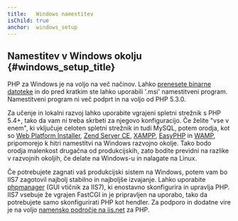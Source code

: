 ```yaml
---
title:   Windows namestitev
isChild: true
anchor:  windows_setup
---
```


## Namestitev v Windows okolju {#windows_setup_title}

PHP za Windows je na voljo na več načinov. Lahko [prenesete binarne datoteke][php-downloads] in do pred kratkim ste
lahko uporabili '.msi' namestitveni program. Namestitveni program ni več podprt in na voljo od PHP 5.3.0.

Za učenje in lokalni razvoj lahko uporabite vgrajeni spletni strežnik s PHP 5.4+, tako da vam ni treba skrbeti
za njegovo konfiguracijo. Če želite "vse v enem", ki vključuje celoten spletni strežnik in tudi MySQL, potem orodja, kot
so [Web Platform Installer][wpi], [Zend Server CE][zsce], [XAMPP][xampp], [EasyPHP][easyphp] in [WAMP][wamp],
pripomorejo k hitri namestitvi na Windows razvojno okolje. Tako bodo orodja malenkost drugačna od
produkcijskih, zato bodite previdni na razlike v razvojnih okoljih, če delate na Windows-u in nalagate na Linux.

Če potrebujete zagnati vaš produkcijski sistem na Windows, potem vam bo IIS7 zagotovil najbolj stabilno in najboljše izvajanje. Lahko
uporabite [phpmanager][phpmanager] (GUI vtičnik za IIS7), ki enostavno skonfigurira in upravlja PHP. IIS7 vsebuje
že vgrajen FastCGI in je pripravljen na uporabo, tako da potrebujete samo skonfigurirati PHP kot hendler. Za podporo in dodatne vire
je na voljo [namensko področje na iis.net][php-iis] za PHP.


[php-downloads]: http://windows.php.net
[wpi]: http://www.microsoft.com/web/downloads/platform.aspx
[zsce]: http://www.zend.com/en/products/server-ce/
[xampp]: http://www.apachefriends.org/en/xampp.html
[easyphp]: http://www.easyphp.org/
[wamp]: http://www.wampserver.com/en/
[phpmanager]: http://phpmanager.codeplex.com/
[php-iis]: http://php.iis.net/